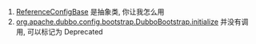 1. [ReferenceConfigBase](../dubbo-config/dubbo-config-api/src/main/java/org/apache/dubbo/config/ReferenceConfig.java#L103) 是抽象类, 你让我怎么用
2. [org.apache.dubbo.config.bootstrap.DubboBootstrap.initialize](../dubbo-config/dubbo-config-api/src/main/java/org/apache/dubbo/config/bootstrap/DubboBootstrap.java#L206) 并没有调用, 可以标记为 Deprecated  
